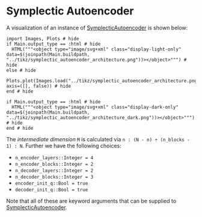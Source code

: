 # Symplectic Autoencoder 

A visualization of an instance of [SymplecticAutoencoder](@ref) is shown below: 

```@example
import Images, Plots # hide
if Main.output_type == :html # hide
  HTML("""<object type="image/svg+xml" class="display-light-only" data=$(joinpath(Main.buildpath, "../tikz/symplectic_autoencoder_architecture.png"))></object>""") # hide
else # hide
  Plots.plot(Images.load("../tikz/symplectic_autoencoder_architecture.png"), axis=([], false)) # hide
end # hide
```

```@example
if Main.output_type == :html # hide
  HTML("""<object type="image/svg+xml" class="display-dark-only" data=$(joinpath(Main.buildpath, "../tikz/symplectic_autoencoder_architecture_dark.png"))></object>""") # hide
end # hide
```

The *intermediate dimension* ``M`` is calculated via `n : (N - n) ÷ (n_blocks - 1) : N`. Further we have the following choices:
- `n_encoder_layers::Integer = 4`
- `n_encoder_blocks::Integer = 2` 
- `n_decoder_layers::Integer = 2` 
- `n_decoder_blocks::Integer = 3`
- `encoder_init_q::Bool = true`
- `decoder_init_q::Bool = true`

Note that all of these are keyword arguments that can be supplied to [SymplecticAutoencoder](@ref).